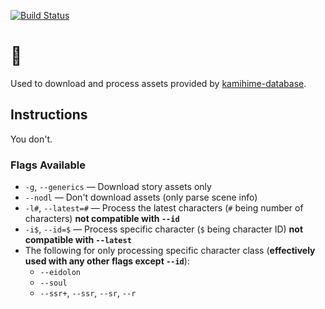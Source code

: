 [![Build Status](https://travis-ci.org/gazmull/kh-snek.svg?branch=master)](https://travis-ci.org/gazmull/kh-snek)
# 🐍

Used to download and process assets provided by [kamihime-database](https://github.com/gazmull/kamihime-database).

## Instructions
You don't.

### Flags Available

- `-g`, `--generics` — Download story assets only
- `--nodl` — Don't download assets (only parse scene info)
- `-l#`, `--latest=#` — Process the latest characters (`#` being number of characters) **not compatible with `--id`**
- `-i$`, `--id=$` — Process specific character (`$` being character ID) **not compatible with `--latest`**
- The following for only processing specific character class (**effectively used with any other flags except `--id`**):
  - `--eidolon`
  - `--soul`
  - `--ssr+`, `--ssr`, `--sr`, `--r`
